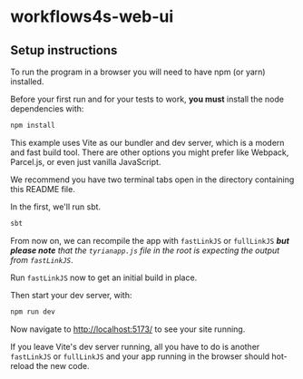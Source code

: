 # workflows4s-web-ui

## Setup instructions

To run the program in a browser you will need to have npm (or yarn) installed.

Before your first run and for your tests to work, **you must** install the node dependencies with:

```sh
npm install
```

This example uses Vite as our bundler and dev server, which is a modern and fast build tool. There are other options you might prefer like Webpack, Parcel.js, or even just vanilla JavaScript.

We recommend you have two terminal tabs open in the directory containing this README file.

In the first, we'll run sbt.

```sh
sbt
```

From now on, we can recompile the app with `fastLinkJS` or `fullLinkJS` _**but please note** that the `tyrianapp.js` file in the root is expecting the output from `fastLinkJS`_.

Run `fastLinkJS` now to get an initial build in place.

Then start your dev server, with:

```sh
npm run dev
```

Now navigate to [http://localhost:5173/](http://localhost:5173/) to see your site running.

If you leave Vite's dev server running, all you have to do is another `fastLinkJS` or `fullLinkJS` and your app running in the browser should hot-reload the new code.
